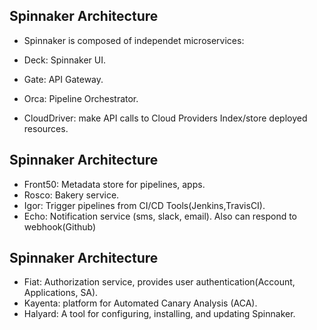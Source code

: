 ## Spinnaker Architecture 

* Spinnaker is composed of independet microservices:

* Deck: Spinnaker UI.
* Gate: API Gateway.
* Orca: Pipeline Orchestrator.
* CloudDriver: make API calls to Cloud Providers Index/store deployed resources.


## Spinnaker Architecture 

* Front50: Metadata store for pipelines, apps.
* Rosco: Bakery service.
* Igor: Trigger pipelines from CI/CD Tools(Jenkins,TravisCI).
* Echo: Notification service (sms, slack, email). Also can respond to webhook(Github) 


## Spinnaker Architecture 

* Fiat: Authorization service, provides user authentication(Account, Applications, SA).
* Kayenta: platform for Automated Canary Analysis (ACA). 
* Halyard: A tool for configuring, installing, and updating Spinnaker.
